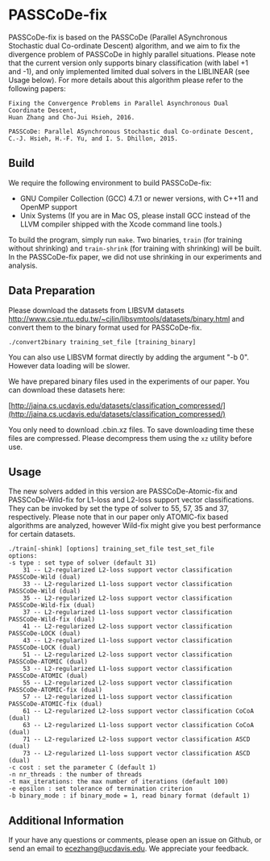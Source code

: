 PASSCoDe-fix
========================

PASSCoDe-fix is based on the PASSCoDe (Parallel ASynchronous Stochastic dual
Co-ordinate Descent) algorithm, and we aim to fix the divergence problem of
PASSCoDe in highly parallel situations.  Please note that the current version
only supports binary classification (with label +1 and -1), and only
implemented limited dual solvers in the LIBLINEAR (see Usage below). For more
details about this algorithm please refer to the following papers:

```
Fixing the Convergence Problems in Parallel Asynchronous Dual Coordinate Descent,
Huan Zhang and Cho-Jui Hsieh, 2016. 

PASSCoDe: Parallel ASynchronous Stochastic dual Co-ordinate Descent, 
C.-J. Hsieh, H.-F. Yu, and I. S. Dhillon, 2015. 
```

Build
---------------

We require the following environment to build PASSCoDe-fix:

- GNU Compiler Collection (GCC) 4.7.1 or newer versions, with C++11 and OpenMP
  support
- Unix Systems (If you are in Mac OS, please install GCC instead of the LLVM
  compiler shipped with the Xcode command line tools.)

To build the program, simply run `make`. Two binaries, `train` (for training
without shrinking) and `train-shrink` (for training with shrinking) will be
built.  In the PASSCoDe-fix paper, we did not use shrinking in our experiments
and analysis.

Data Preparation 
----------------

Please download the datasets from LIBSVM datasets
http://www.csie.ntu.edu.tw/~cjlin/libsvmtools/datasets/binary.html
and convert them to the binary format used for PASSCoDe-fix. 

```
./convert2binary training_set_file [training_binary]
```

You can also use LIBSVM format directly by adding the argument "-b 0".
However data loading will be slower.

We have prepared binary files used in the experiments of our paper.
You can download these datasets here:

[http://jaina.cs.ucdavis.edu/datasets/classification_compressed/](http://jaina.cs.ucdavis.edu/datasets/classification_compressed/)

You only need to download .cbin.xz files. To save downloading time these files
are compressed. Please decompress them using the `xz` utility before use.

Usage
----------------

The new solvers added in this version are PASSCoDe-Atomic-fix and
PASSCoDe-Wild-fix for L1-loss and L2-loss support vector classifications.  They
can be invoked by set the type of solver to 55, 57, 35 and 37, respectively.
Please note that in our paper only ATOMIC-fix based algorithms are analyzed,
however Wild-fix might give you best performance for certain datasets.

```
./train[-shink] [options] training_set_file test_set_file
options:
-s type : set type of solver (default 31)
	31 -- L2-regularized L2-loss support vector classification PASSCoDe-Wild (dual)
	33 -- L2-regularized L1-loss support vector classification PASSCoDe-Wild (dual)
	35 -- L2-regularized L2-loss support vector classification PASSCoDe-Wild-fix (dual)
	37 -- L2-regularized L1-loss support vector classification PASSCoDe-Wild-fix (dual)
	41 -- L2-regularized L2-loss support vector classification PASSCoDe-LOCK (dual)
	43 -- L2-regularized L1-loss support vector classification PASSCoDe-LOCK (dual)
	51 -- L2-regularized L2-loss support vector classification PASSCoDe-ATOMIC (dual)
	53 -- L2-regularized L1-loss support vector classification PASSCoDe-ATOMIC (dual)
	55 -- L2-regularized L2-loss support vector classification PASSCoDe-ATOMIC-fix (dual)
	57 -- L2-regularized L1-loss support vector classification PASSCoDe-ATOMIC-fix (dual)
	61 -- L2-regularized L2-loss support vector classification CoCoA (dual)
	63 -- L2-regularized L1-loss support vector classification CoCoA (dual)
	71 -- L2-regularized L2-loss support vector classification ASCD (dual)
	73 -- L2-regularized L1-loss support vector classification ASCD (dual)
-c cost : set the parameter C (default 1)
-n nr_threads : the number of threads
-t max_iterations: the max number of iterations (default 100)
-e epsilon : set tolerance of termination criterion
-b binary_mode : if binary_mode = 1, read binary format (default 1)
```


Additional Information
----------------------

If your have any questions or comments, please open an issue on Github,
or send an email to ecezhang@ucdavis.edu. We appreciate your feedback.


